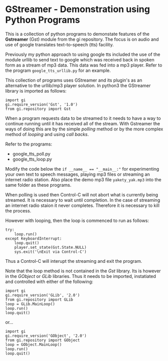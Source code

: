 # GStreamer - Demonstration using Python Programs

This is a collection of python programs to demonstate features of the **Gstreamer** (Gst) module from the gi repository. The focus is on audio and use of google translates text-to-speech (tts) facility.

Previously my python approach to using google tts included the use of the module urllib to send text to google which was received back in spoken form as a stream of mp3 data. This data was fed into a mp3 player. Refer to the program `google_tts_urllib.py` for an example. 

This collection of programs uses GStreamer and its plugin's as an alternative to the urllib/mp3 player solution. In python3 the GStreamer library is imported as follows:
```
import gi
gi.require_version('Gst', '1.0')
from gi.repository import Gst
```

When a program requests data to be streamed to it needs to have a way to continue running until it has received all of the stream. With Gstreamer the ways of doing this are by the simple *polling* method or by the more complex method of *looping* and using *call backs*.

Refer to the programs:

* google_tts_poll.py
* google_tts_loop.py

Modify the code below the `if __name__ == "__main__:"` for experimenting your own text to speech messages, playing mp3 files or streaming an internet radio station. Also place the demo mp3 file `yakety_yak.mp3` into the same folder as these programs.

When polling is used then Control-C will not abort what is currently being streamed. It is necessary to wait until completion. In the case of streaming an internet radio staion it never completes. Therefore it is necessary to kill the process.

However with looping, then the loop is commenced to run as follows:
```
try:
    loop.run()
except KeyboardInterrupt:
    loop.quit()
    player.set_state(Gst.State.NULL)
    sys.exit('\nExit via Control-C')
```
Thus a Control-C will interupt the streaming and exit the program. 

Note that the loop method is not contained in the *Gst* library. Its is however in the *GObject* or *GLib* libraries. Thus it needs to be imported, instatiated and controlled with either of the following:

```
import gi
gi.require_version('GLib', '2.0')
from gi.repository import GLib
loop = GLib.MainLoop()
loop.run()
loop.quit()
```
or...
```
import gi
gi.require_version('GObject', '2.0')
from gi.repository import GObject
loop = GObject.MainLoop()
loop.run()
loop.quit()
```
